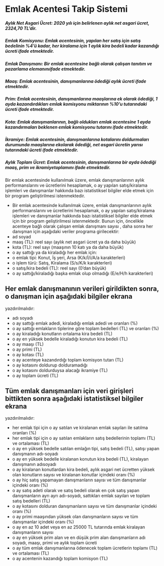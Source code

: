 # Emlak Acentesi Takip Sistemi

##### Aylık Net Asgari Ücret: 2020 yılı için belirlenen aylık net asgari ücret, 2324,70 TL’dir.
##### Emlak Komisyonu: Emlak acentesinin, yapılan her satış için satış bedelinin %4’ü kadar, her kiralama için 1 aylık kira bedeli kadar kazandığı ücreti ifade etmektedir.
##### Emlak Danışmanı: Bir emlak acentesine bağlı olarak çalışan tanıtım ve pazarlama elemanınıifade etmektedir.
##### Maaş: Emlak acentesinin, danışmanlarına ödediği aylık ücreti ifade etmektedir.
##### Prim: Emlak acentesinin, danışmanlarına maaşlarına ek olarak ödediği, 1 ayda kazandırdıkları emlak komisyonu miktarının %10’u tutarındaki ücreti ifade etmektedir.
##### Kota: Emlak danışmanlarının, bağlı oldukları emlak acentesine 1 ayda kazandırmaları beklenen emlak komisyonu tutarını ifade etmektedir.
##### İkramiye: Emlak acentesinin, danışmanlarına kotalarını doldurmaları durumunda maaşlarına ekolarak ödediği, net asgari ücretin yarısı tutarındaki ücreti ifade etmektedir.
##### Aylık Toplam Ücret: Emlak acentesinin, danışmanlarına bir ayda ödediği maaş, prim ve ikramiyetoplamını ifade etmektedir.

Bir emlak acentesinde kullanılmak üzere, emlak danışmanlarının aylık performanslarını ve ücretlerini hesaplamak, o ay yapılan satış/kiralama işlemleri ve danışmanlar hakkında bazı istatistiksel bilgiler elde etmek için bir program geliştirilmesi istenmektedir.

- Bir emlak acentesinde kullanılmak üzere, emlak danışmanlarının aylık performanslarını ve ücretlerini hesaplamak, o ay yapılan satış/kiralama işlemleri ve danışmanlar hakkında bazı istatistiksel bilgiler elde etmek için bir program geliştirilmesi istenmektedir. Bunun için, öncelikle acenteye bağlı olarak çalışan emlak danışmanı sayısı , daha sonra her danışman için aşağıdaki veriler programa girilecektir:
- ad soyad
- maaş (TL): reel sayı (aylık net asgari ücret ya da daha büyük)
- kota (TL): reel sayı (maaşının 10 katı ya da daha büyük)
- o ay sattığı ya da kiraladığı her emlak için:
- o emlak tipi: Konut, İş yeri, Arsa (K/k/İ/i/A/a karakterleri)
- o işlem türü: Satış, Kiralama (S/s/K/k karakterleri)
- o satış/kira bedeli (TL): reel sayı (0’dan büyük)
- o ay sattığı/kiraladığı başka emlak olup olmadığı (E/e/H/h karakterleri)

## Her emlak danışmanının verileri girildikten sonra, o danışman için aşağıdaki bilgiler ekrana
yazdırılmalıdır:

- adı soyadı
- o ay sattığı emlak adedi, kiraladığı emlak adedi ve oranları (%)
- o ay sattığı emlakların tiplerine göre toplam bedelleri (TL) ve oranları (%)
- o ay kiraladığı konutların ortalama kira bedeli (TL)
- o ay en yüksek bedelle kiraladığı konutun kira bedeli (TL)
- o ay maaşı (TL)
- o ay primi (TL)
- o ay kotası (TL)
- o ay acenteye kazandırdığı toplam komisyon tutarı (TL)
- o ay kotasını doldurup dolduramadığı
- o ay kotasını doldurduysa alacağı ikramiye (TL)
- o ay toplam ücreti (TL)


## Tüm emlak danışmanları için veri girişleri bittikten sonra aşağıdaki istatistiksel bilgiler ekrana
yazdırılmalıdır:

- her emlak tipi için o ay satılan ve kiralanan emlak sayıları ile satılma oranları (%)
- her emlak tipi için o ay satılan emlakların satış bedellerinin toplamı (TL) ve ortalaması
(TL)
- o ay en yüksek bedelle satılan emlağın tipi, satış bedeli (TL), satışı yapan danışmanın
adı-soyadı
- o ay en yüksek bedelle kiralanan konutun kira bedeli (TL), kiralayan danışmanın adısoyadı
- o ay kiralanan konutlardan kira bedeli, aylık asgari net ücretten yüksek olan konutların
sayısı ve kiralanan konutlar içindeki oranı (%)
- o ay hiç satış yapamayan danışmanların sayısı ve tüm danışmanlar içindeki oranı (%)
- o ay satış adeti olarak ve satış bedeli olarak en çok satış yapan danışmanların ayrı ayrı
adı-soyadı, sattıkları emlak sayıları ve toplam satış bedelleri (TL)
- o ay kotasını dolduran danışmanların sayısı ve tüm danışmanlar içindeki oranı (%)
- o ay primi maaşından yüksek olan danışmanların sayısı ve tüm danışmanlar içindeki
oranı (%)
- o ay en az 10 adet veya en az 25000 TL tutarında emlak kiralayan danışmanların sayısı
- o ay en yüksek prim alan ve en düşük prim alan danışmanların adı soyadı, maaşı, primi
ve aylık toplam ücreti
- o ay tüm emlak danışmanlarına ödenecek toplam ücretlerin toplamı (TL) ve ortalaması
(TL)
- o ay acentenin kazandığı toplam komisyon (TL)

